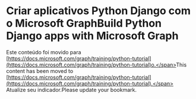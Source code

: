 # <a name="build-python-django-apps-with-microsoft-graph"></a><span data-ttu-id="1cb28-101">Criar aplicativos Python Django com o Microsoft Graph</span><span class="sxs-lookup"><span data-stu-id="1cb28-101">Build Python Django apps with Microsoft Graph</span></span>

<span data-ttu-id="1cb28-102">Este conteúdo foi movido para [https://docs.microsoft.com/graph/training/python-tutorial](https://docs.microsoft.com/graph/training/python-tutorial)o.</span><span class="sxs-lookup"><span data-stu-id="1cb28-102">This content has been moved to [https://docs.microsoft.com/graph/training/python-tutorial](https://docs.microsoft.com/graph/training/python-tutorial).</span></span> <span data-ttu-id="1cb28-103">Atualize seu indicador.</span><span class="sxs-lookup"><span data-stu-id="1cb28-103">Please update your bookmark.</span></span>
